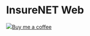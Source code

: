 # InsureNET Web

[![](https://cdn.buymeacoffee.com/buttons/bmc-new-btn-logo.svg)Buy me a coffee](https://www.buymeacoffee.com/0rlSPxJaU)

